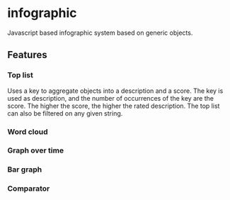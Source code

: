# infographic
Javascript based infographic system based on generic objects.

## Features

### Top list
Uses a key to aggregate objects into a description and a score. The key is used as description, and the number of occurrences of the key are the score. The higher the score, the higher the rated description. The top list can also be filtered on any given string.

### Word cloud


### Graph over time


### Bar graph


### Comparator
